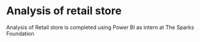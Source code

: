 # Analysis of retail store
Analysis of Retail store is completed using Power BI as intern at The Sparks Foundation
